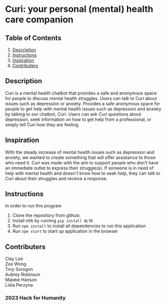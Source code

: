 
# Curi: your personal (mental) health care companion

## Table of Contents
1. [Description](#description)
2. [Instructions](#instructions)
3. [Inspiration](#inspiration)
4. [Contributers](#contributers)

## Description
Curi is a mental health chatbot that provides a safe and anonymous space for people to discuss mental health struggles. Users can talk to Curi about issues such as depression or anxiety. Provides a safe anonymous space for people to get help with mental health issues such as depression and anxiety by talking to our chatbot, Curi. Users can ask Curi questions about depression, seek information on how to get help from a professional, or simply tell Curi how they are feeling.

## Inspiration
With the steady increase of mental health issues such as depression and anxiety, we wanted to create something that will offer assistance to those who need it. Curi was made with the aim to support people who don't have an immediate outlet to express their struggle(s). If someone is in need of help with mental health and doesn't know how to seek help, they can talk to Curi about their struggles and receive a response.

## Instructions
In order to run this program
1. Clone the repository from github:
2. Install nltk by running ``` pip install NLTK ```
3. Run ```npm install``` to install all dependencies to run this application
4. Run ```npm start``` to start up application in the browser

## Contributers
Clay Lee <br>
Zoe Wong <br>
Troy Sorogon <br>
Aubrey Robinson <br>
Maleke Hanson <br>
Lidia Perzyna

### 2023 Hack for Humanity
